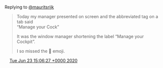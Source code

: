 Replying to [@mauritsrijk](https://twitter.com/mauritsrijk/status/1275170808189550594)

> Today my manager presented on screen and the abbreviated tag on a tab said   
> “Manage your Cock”   
>   
> It was the window manager shortening the label “Manage your Cockpit”\.  
>   
> I so missed the 🍆 emoji\.

<img src="../../media/tweet.ico" width="12" /> [Tue Jun 23 15:06:27 +0000 2020](https://twitter.com/DromerDenker/status/1275445117843681281)